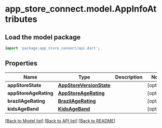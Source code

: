# app_store_connect.model.AppInfoAttributes

## Load the model package
```dart
import 'package:app_store_connect/api.dart';
```

## Properties
Name | Type | Description | Notes
------------ | ------------- | ------------- | -------------
**appStoreState** | [**AppStoreVersionState**](AppStoreVersionState.md) |  | [optional] 
**appStoreAgeRating** | [**AppStoreAgeRating**](AppStoreAgeRating.md) |  | [optional] 
**brazilAgeRating** | [**BrazilAgeRating**](BrazilAgeRating.md) |  | [optional] 
**kidsAgeBand** | [**KidsAgeBand**](KidsAgeBand.md) |  | [optional] 

[[Back to Model list]](../README.md#documentation-for-models) [[Back to API list]](../README.md#documentation-for-api-endpoints) [[Back to README]](../README.md)


